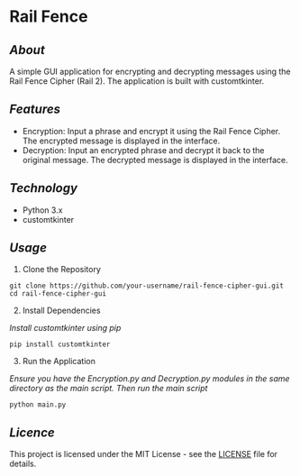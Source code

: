 # Rail Fence

## **_About_**
A simple GUI application for encrypting and decrypting messages using the Rail Fence Cipher (Rail 2). The application is built with customtkinter.

## **_Features_**

* Encryption: Input a phrase and encrypt it using the Rail Fence Cipher. The encrypted message is displayed in the interface.
* Decryption: Input an encrypted phrase and decrypt it back to the original message. The decrypted message is displayed in the interface.

## **_Technology_**

* Python 3.x
* customtkinter

## **_Usage_**

1. Clone the Repository
   
```
git clone https://github.com/your-username/rail-fence-cipher-gui.git
cd rail-fence-cipher-gui
```

2. Install Dependencies

_Install customtkinter using pip_
```
pip install customtkinter
```

3. Run the Application

_Ensure you have the Encryption.py and Decryption.py modules in the same directory as the main script. Then run the main script_
```
python main.py
```
## **_Licence_**

This project is licensed under the MIT License - see the [LICENSE](https://github.com/Jelared/Project-Rail_fence_cipher?tab=MIT-1-ov-file) file for details.
